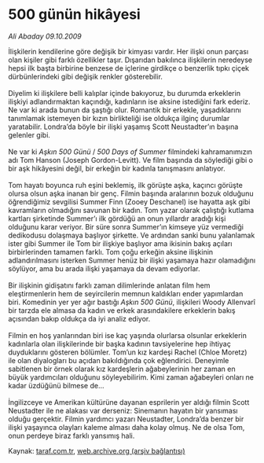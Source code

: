 # 500 günün hikâyesi

*Ali Abaday 09.10.2009*

<div class="yazi">İlişkilerin kendilerine göre değişik bir kimyası vardır. Her ilişki onun parçası olan kişiler gibi farklı özellikler taşır. Dışarıdan bakılınca ilişkilerin neredeyse hepsi ilk başta birbirine benzese de içlerine girdikçe o benzerlik tıpkı çiçek dürbünlerindeki gibi değişik renkler gösterebilir. <br/><br/>Diyelim ki ilişkilere belli kalıplar içinde bakıyoruz, bu durumda erkeklerin ilişkiyi adlandırmaktan kaçındığı, kadınların ise aksine istediğini fark ederiz. Ne var ki arada bunun da şaştığı olur. Romantik bir erkekle, yaşadıklarını tanımlamak istemeyen bir kızın birlikteliği ise oldukça ilginç durumlar yaratabilir. Londra’da böyle bir ilişki yaşamış Scott Neustadter’ın başına gelenler gibi. <br/><br/>Ne var ki <i>Aşkın 500 Günü </i>/<i> 500 Days of Summer</i> filmindeki kahramanımızın adı Tom Hanson (Joseph Gordon-Levitt). Ve film başında da söylediği gibi o bir aşk hikâyesini değil, bir erkeğin bir kadınla tanışmasını anlatıyor. <br/><br/>Tom hayatı boyunca ruh eşini beklemiş, ilk görüşte aşka, kaçıncı görüşte olursa olsun aşka inanan bir genç. Filmin başında aralarının bozuk olduğunu öğrendiğimiz sevgilisi Summer Finn (Zooey Deschanel) ise hayatta aşk gibi kavramların olmadığını savunan bir kadın. Tom yazar olarak çalıştığı kutlama kartları şirketinde Summer’ı ilk gördüğü an onun yıllardır aradığı kişi olduğunu karar veriyor. Bir süre sonra Summer’ın kimseye yüz vermediği dedikodusu dolaşmaya başlıyor şirkette. Ve ardından sanki bunu yalanlamak ister gibi Summer ile Tom bir ilişkiye başlıyor ama ikisinin bakış açıları birbirlerinden tamamen farklı. Tom çoğu erkeğin aksine ilişkinin adlandırılmasını isterken Summer henüz bir ilişki yaşamaya hazır olamadığını söylüyor, ama bu arada ilişki yaşamaya da devam ediyorlar. <br/><br/>Bir ilişkinin gidişatını farklı zaman dilimlerinde anlatan film hem eleştirmenlerin hem de seyircilerin memnun kaldıkları ender yapımlardan biri. Komedinin yer yer ağır bastığı <i>Aşkın 500 Günü</i>, ilişkileri Woody Allenvarî bir tarzda ele almasa da kadın ve erkek arasındakilere erkeklerin bakış açısından bakıp oldukça da iyi analiz ediyor. <br/><br/>Filmin en hoş yanlarından biri ise kaç yaşında olurlarsa olsunlar erkeklerin kadınlarla olan ilişkilerinde bir başka kadının tavsiyelerine hep ihtiyaç duyduklarını gösteren bölümler. Tom’un kız kardeşi Rachel (Chloe Moretz) ile olan diyalogları bu açıdan bakıldığında çok eğlendirici. Deneyimle sabitlenen bir örnek olarak kız kardeşlerin ağabeylerinin her zaman en büyük yardımcıları olduğunu söyleyebilirim. Kimi zaman ağabeyleri onları ne kadar üzdüğünü bilmese de... <br/><br/>İngilizceye ve Amerikan kültürüne dayanan esprilerin yer aldığı filmin Scott Neustadter ile ne alakası var derseniz: Sinemanın hayatın bir yansıması olduğu gerçektir. Filmin yardımcı yazarı Neustadter, Londra’da benzer bir ilişki yaşayınca olayları kaleme alması daha kolay olmuş. Ne de olsa Tom, onun perdeye biraz farklı yansımış hali.
              </div>

Kaynak: [taraf.com.tr](http://taraf.com.tr:80/makale/7847.htm), [web.archive.org (arşiv bağlantısı)](http://web.archive.org/web/20100323195247/http://taraf.com.tr:80/makale/7847.htm)
